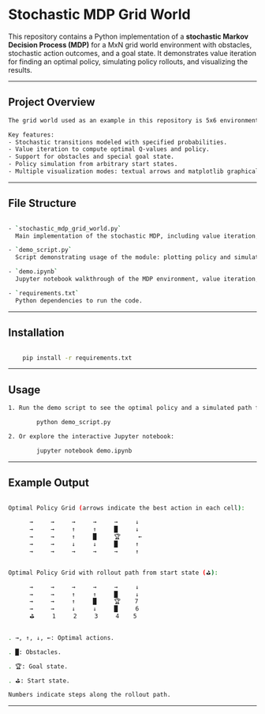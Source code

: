 # Stochastic MDP Grid World

This repository contains a Python implementation of a **stochastic Markov Decision Process (MDP)** for a MxN grid world environment with obstacles, stochastic action outcomes, and a goal state. It demonstrates value iteration for finding an optimal policy, simulating policy rollouts, and visualizing the results.

---

## Project Overview
```bash
The grid world used as an example in this repository is 5x6 environment where an agent navigates through states, avoiding obstacles to reach a goal state with a high reward. Actions are stochastic — the agent may veer off the intended direction with certain probabilities, adding realism to the environment.

Key features:
- Stochastic transitions modeled with specified probabilities.
- Value iteration to compute optimal Q-values and policy.
- Support for obstacles and special goal state.
- Policy simulation from arbitrary start states.
- Multiple visualization modes: textual arrows and matplotlib graphical grid.
```

---

## File Structure
```bash

- `stochastic_mdp_grid_world.py`  
  Main implementation of the stochastic MDP, including value iteration, policy simulation, and visualization functions.

- `demo_script.py`  
  Script demonstrating usage of the module: plotting policy and simulating a rollout.

- `demo.ipynb`  
  Jupyter notebook walkthrough of the MDP environment, value iteration, policy simulation, and visualizations.

- `requirements.txt`  
  Python dependencies to run the code.
```

---

## Installation
```bash

    pip install -r requirements.txt
```

---

## Usage
```bash
1. Run the demo script to see the optimal policy and a simulated path from a start state to the goal.

        python demo_script.py

2. Or explore the interactive Jupyter notebook:

        jupyter notebook demo.ipynb
```

---

## Example Output
```bash

Optimal Policy Grid (arrows indicate the best action in each cell):

      →     →     →     →     →     ↓   
      →     →     ↑     ↑     █     ↓   
      →     →     ↑     █     🏆     ←   
      →     →     ↓     ↓     █     ↑   
      →     →     →     →     →     ↑   


Optimal Policy Grid with rollout path from start state (⛳):

      →     →     →     →     →     ↓   
      →     →     ↑     ↑     █     ↓   
      →     →     ↑     █     🏆    7   
      →     →     ↓     ↓     █     6   
      ⛳     1     2     3     4    5
      

. →, ↑, ↓, ←: Optimal actions.

. █: Obstacles.

. 🏆: Goal state.

. ⛳: Start state.

Numbers indicate steps along the rollout path.

```
---



